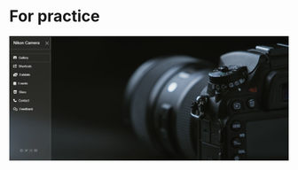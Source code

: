 # For practice

![ image alt ](https://github.com/vijayvishwakarmaaa/photography/blob/2f3e8103b90d260a6bd7d4bbbeb18debd8e966c3/Screenshot%20(19).png)
